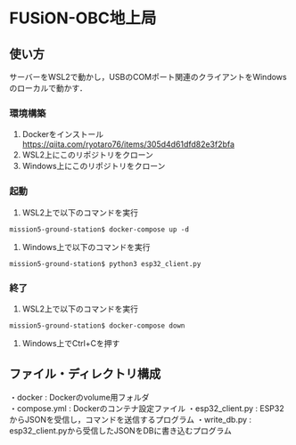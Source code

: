 # FUSiON-OBC地上局

## 使い方
サーバーをWSL2で動かし，USBのCOMポート関連のクライアントをWindowsのローカルで動かす．

### 環境構築
1. Dockerをインストール
https://qiita.com/ryotaro76/items/305d4d61dfd82e3f2bfa
1. WSL2上にこのリポジトリをクローン
1. Windows上にこのリポジトリをクローン
### 起動
1. WSL2上で以下のコマンドを実行
```
mission5-ground-station$ docker-compose up -d
```
1. Windows上で以下のコマンドを実行
```
mission5-ground-station$ python3 esp32_client.py
```
### 終了
1. WSL2上で以下のコマンドを実行
```
mission5-ground-station$ docker-compose down
```
1. Windows上でCtrl+Cを押す

## ファイル・ディレクトリ構成
・docker : Dockerのvolume用フォルダ  
・compose.yml : Dockerのコンテナ設定ファイル 
・esp32_client.py : ESP32からJSONを受信し，コマンドを送信するプログラム
・write_db.py : esp32_client.pyから受信したJSONをDBに書き込むプログラム
